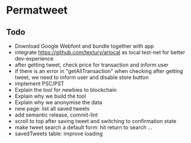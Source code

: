 # Permatweet

## Todo

- Download Google Webfont and bundle together with app
- integrate https://github.com/textury/arlocal as  local test-net for better dev-experience
- after getting tweet, check price for transaction and inform user
- if there is an error in "getAllTransaction" when checking after getting tweet, we need to inform user and disable store button
- implement PSC/PST
- Explain the tool for newbies to blockchain
- Explain why we build the tool
- Explain why we anonymise the data
- new page: list all saved tweets
- add semantic release, commit-lint
- scroll to top after saving tweet and switching to confirmation state
- make tweet search a default form: hit return to search ...
- savedTweets table: improve loading
